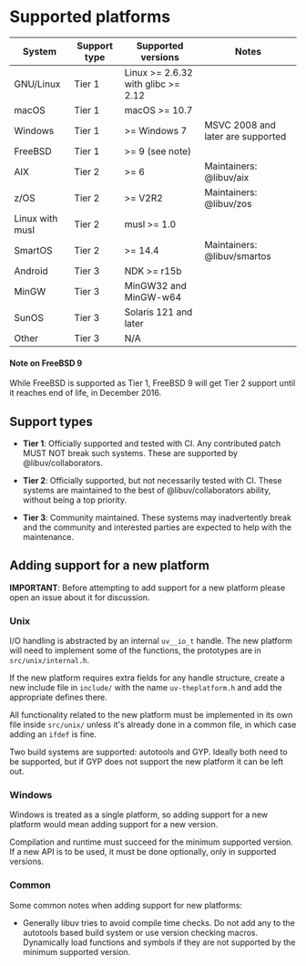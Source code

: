 # Supported platforms

|  System | Support type | Supported versions | Notes |
|---|---|---|---|
| GNU/Linux | Tier 1 | Linux >= 2.6.32 with glibc >= 2.12 | |
| macOS | Tier 1 | macOS >= 10.7 | |
| Windows | Tier 1 | >= Windows 7 | MSVC 2008 and later are supported |
| FreeBSD | Tier 1 | >= 9 (see note) | |
| AIX | Tier 2 | >= 6 | Maintainers: @libuv/aix |
| z/OS | Tier 2 | >= V2R2 | Maintainers: @libuv/zos |
| Linux with musl | Tier 2 | musl >= 1.0 | |
| SmartOS | Tier 2 | >= 14.4 | Maintainers: @libuv/smartos |
| Android | Tier 3 | NDK >= r15b | |
| MinGW | Tier 3 | MinGW32 and MinGW-w64 | |
| SunOS | Tier 3 | Solaris 121 and later | |
| Other | Tier 3 | N/A | |

#### Note on FreeBSD 9

While FreeBSD is supported as Tier 1, FreeBSD 9 will get Tier 2 support until
it reaches end of life, in December 2016.

## Support types

* **Tier 1**: Officially supported and tested with CI. Any contributed patch
  MUST NOT break such systems. These are supported by @libuv/collaborators.

* **Tier 2**: Officially supported, but not necessarily tested with CI. These
  systems are maintained to the best of @libuv/collaborators ability,
  without being a top priority.

* **Tier 3**: Community maintained. These systems may inadvertently break and the
  community and interested parties are expected to help with the maintenance.

## Adding support for a new platform

**IMPORTANT**: Before attempting to add support for a new platform please open
an issue about it for discussion.

### Unix

I/O handling is abstracted by an internal `uv__io_t` handle. The new platform
will need to implement some of the functions, the prototypes are in
``src/unix/internal.h``.

If the new platform requires extra fields for any handle structure, create a
new include file in ``include/`` with the name ``uv-theplatform.h`` and add
the appropriate defines there.

All functionality related to the new platform must be implemented in its own
file inside ``src/unix/`` unless it's already done in a common file, in which
case adding an `ifdef` is fine.

Two build systems are supported: autotools and GYP. Ideally both need to be
supported, but if GYP does not support the new platform it can be left out.

### Windows

Windows is treated as a single platform, so adding support for a new platform
would mean adding support for a new version.

Compilation and runtime must succeed for the minimum supported version. If a
new API is to be used, it must be done optionally, only in supported versions.

### Common

Some common notes when adding support for new platforms:

* Generally libuv tries to avoid compile time checks. Do not add any to the
  autotools based build system or use version checking macros.
  Dynamically load functions and symbols if they are not supported by the
  minimum supported version.
